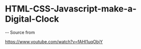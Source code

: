 # HTML-CSS-Javascript-make-a-Digital-Clock
--
Source from 

https://www.youtube.com/watch?v=fAHI1uqObjY

